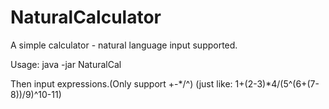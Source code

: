 # NaturalCalculator
A simple calculator - natural language input supported.

Usage:
	java -jar NaturalCal
	
Then input expressions.(Only support +-*/^) (just like: 1+(2-3)*4/(5^(6+(7-8))/9)^10-11)
